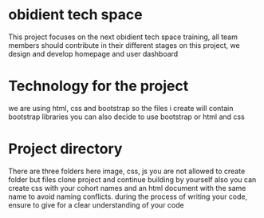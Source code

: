 # obidient tech space
This project focuses on the next obidient tech space training, all team members should contribute in their different stages on this project, we design and develop homepage and user dashboard



# Technology for the project

we are using html, css and bootstrap so the files i create will contain bootstrap libraries you can also decide to use bootstrap or html and css



# Project directory

There are three folders here image, css, js you are not allowed to create folder but files clone project and continue building by yourself also you can create css with your cohort names and an html document with the same name to avoid naming conflicts.
during the process of writing your code, ensure to give for a clear understanding of your code

